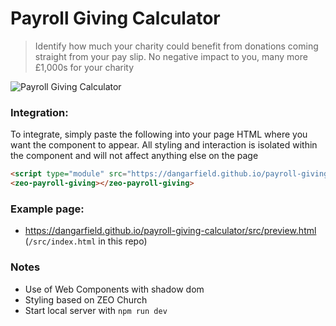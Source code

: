 # Payroll Giving Calculator
> Identify how much your charity could benefit from donations coming straight from your pay slip. No negative impact to you, many more £1,000s for your charity

![Payroll Giving Calculator](https://i.ibb.co/JdybTMF/Screenshot-2021-01-09-at-13-47-23.png)

### Integration:
To integrate, simply paste the following into your page HTML where you want the component to appear. All styling and interaction is isolated within the component and will not affect anything else on the page
```html
<script type="module" src="https://dangarfield.github.io/payroll-giving-calculator/dist/main.js" async></script>
<zeo-payroll-giving></zeo-payroll-giving>
```

### Example page:
- https://dangarfield.github.io/payroll-giving-calculator/src/preview.html (`/src/index.html` in this repo)

### Notes
- Use of Web Components with shadow dom
- Styling based on ZEO Church
- Start local server with `npm run dev`